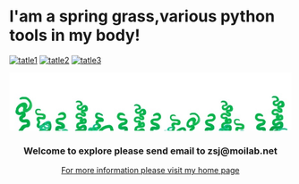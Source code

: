 # I'am a spring grass,various python tools in my body!

[![tatle1](https://img.shields.io/badge/Chat-Gitter-ff69b4.svg?label=Chat&logo=gitter&logoColor=pink&style=flat-square)](https://gitter.im/Spring-Grass/community?utm_source=badge&utm_medium=badge&utm_campaign=pr-badge)
[![tatle2](https://img.shields.io/badge/CI-parssing-green?style=plastic&color=blue&logo=github&logoColor=green)](https://github.com/Springrass)
[![tatle3](https://img.shields.io/badge/Python-Algorithms-greeen?style=plastic&color=green&logo=python&logoColor=blue)](https://github.com/Springrass/Python)

![image1](https://github.com/Springrass/first_grass/blob/main/Album/cleaned.jpg)
<h3 align="center">Welcome to explore please send email to zsj@moilab.net</h5>
<p align="center">
<a href="https://github.com/Springrass">For more information please visit my home page</a>
</p>


